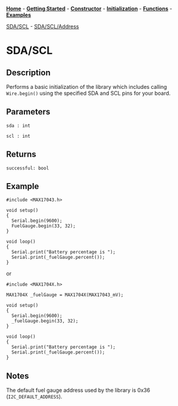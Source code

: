 [**Home**](https://porrey.github.io/max1704x) -
[**Getting Started**](https://porrey.github.io/max1704x/getting-started) -
[**Constructor**](https://porrey.github.io/max1704x/constructor) - 
[**Initialization**](https://porrey.github.io/max1704x/initialization) - 
[**Functions**](https://porrey.github.io/max1704x/functions) -
[**Examples**](https://porrey.github.io/max1704x/examples)

[SDA/SCL](https://porrey.github.io/max1704x/initialization/sda-scl) -
[SDA/SCL/Address](https://porrey.github.io/max1704x/initialization/sda-scl-address)

# SDA/SCL
## Description
Performs a basic initialization of the library which includes calling `Wire.begin()` using the specified SDA and SCL pins for your board.

## Parameters
`sda : int`

`scl : int`

## Returns
`successful: bool`

## Example
	#include <MAX17043.h>

	void setup()
	{
	  Serial.begin(9600);
	  FuelGauge.begin(33, 32);
	}

	void loop()
	{
	  Serial.print("Battery percentage is ");
	  Serial.print(_fuelGauge.percent());
	}

or

	#include <MAX1704X.h>

	MAX1704X _fuelGauge = MAX1704X(MAX17043_mV); 

	void setup()
	{
	  Serial.begin(9600);
	  _fuelGauge.begin(33, 32);
	}

	void loop()
	{
	  Serial.print("Battery percentage is ");
	  Serial.print(_fuelGauge.percent());
	}

## Notes
The default fuel gauge address used by the library is 0x36 (`I2C_DEFAULT_ADDRESS`).